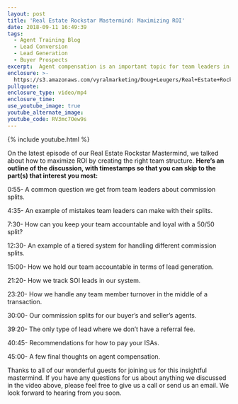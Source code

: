 ```yaml
---
layout: post
title: 'Real Estate Rockstar Mastermind: Maximizing ROI'
date: 2018-09-11 16:49:39
tags:
  - Agent Training Blog
  - Lead Conversion
  - Lead Generation
  - Buyer Prospects
excerpt:  Agent compensation is an important topic for team leaders in this business. We dive into this topic in great detail.
enclosure: >-
  https://s3.amazonaws.com/vyralmarketing/Doug+Leugers/Real+Estate+Rockstar+Mastermind+-Maximizing+ROI+by+Creating+the+Right+Team+Structure.mp4
pullquote:
enclosure_type: video/mp4
enclosure_time:
use_youtube_image: true
youtube_alternate_image:
youtube_code: RV3mc7Oew9s
---
```

{% include youtube.html %}

On the latest episode of our Real Estate Rockstar Mastermind, we talked about how to maximize ROI by creating the right team structure. **Here’s an outline of the discussion, with timestamps so that you can skip to the part(s) that interest you most:**

0:55- A common question we get from team leaders about commission splits.

4:35- An example of mistakes team leaders can make with their splits.

7:30- How can you keep your team accountable and loyal with a 50/50 split?

12:30- An example of a tiered system for handling different commission splits.

15:00- How we hold our team accountable in terms of lead generation.

21:20- How we track SOI leads in our system.

23:20- How we handle any team member turnover in the middle of a transaction.

30:00- Our commission splits for our buyer’s and seller’s agents.

39:20- The only type of lead where we don’t have a referral fee.

40:45- Recommendations for how to pay your ISAs.

45:00- A few final thoughts on agent compensation.

Thanks to all of our wonderful guests for joining us for this insightful mastermind. If you have any questions for us about anything we discussed in the video above, please feel free to give us a call or send us an email. We look forward to hearing from you soon.

&nbsp;
